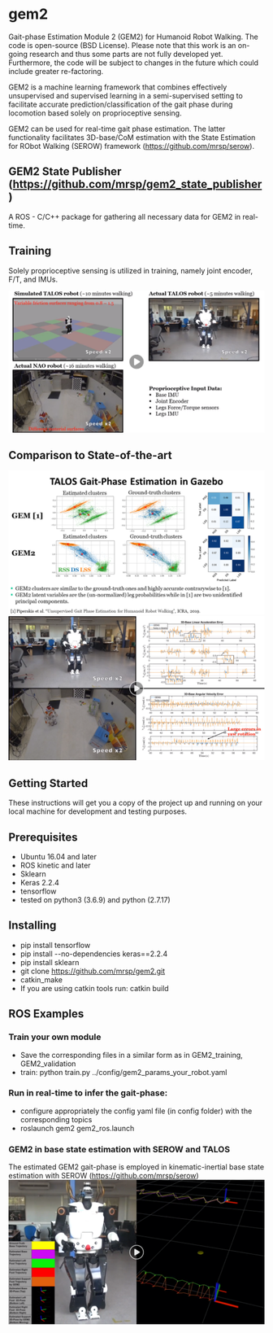 # gem2
Gait-phase Estimation Module 2 (GEM2) for Humanoid Robot Walking. The code is open-source (BSD License). Please note that this work is an on-going research and thus some parts are not fully developed yet. Furthermore, the code will be subject to changes in the future which could include greater re-factoring.

GEM2 is a machine learning framework that combines effectively unsupervised and supervised learning in a semi-supervised setting to  facilitate accurate prediction/classification of the gait phase during locomotion based solely on proprioceptive sensing.

GEM2 can be used for real-time gait phase estimation. The latter functionality facilitates 3D-base/CoM estimation with the State Estimation for RObot Walking (SEROW) framework (https://github.com/mrsp/serow). 

## GEM2 State Publisher (https://github.com/mrsp/gem2_state_publisher) 
A ROS - C/C++ package for gathering  all necessary data for GEM2 in real-time.

## Training
Solely proprioceptive sensing is utilized in training, namely joint encoder, F/T, and IMUs.

[![YouTube Link](img/training.png)  ](https://youtu.be/RjmGkNqykZY)

## Comparison to State-of-the-art
![Talos in Gazebo](img/talosGEM2_Gazebo.PNG)
[![YouTube Link](img/GEM2vsCMeans.png)  ](https://youtu.be/h16g7qxu3QI)


## Getting Started
These instructions will get you a copy of the project up and running on your local machine for development and testing purposes.

## Prerequisites
* Ubuntu 16.04 and later
* ROS kinetic and later
* Sklearn 
* Keras 2.2.4
* tensorflow 
* tested on python3 (3.6.9) and python (2.7.17)

## Installing
* pip install tensorflow
* pip install --no-dependencies keras==2.2.4
* pip install sklearn
* git clone https://github.com/mrsp/gem2.git
* catkin_make
* If you are using catkin tools run: catkin build  

## ROS Examples

### Train your own module
* Save the corresponding files in a similar form as in GEM2_training, GEM2_validation
* train: python train.py ../config/gem2_params_your_robot.yaml

### Run in real-time to infer the gait-phase:
* configure appropriately the config yaml file (in config folder) with the corresponding topics 
* roslaunch gem2 gem2_ros.launch

### GEM2 in base state estimation with SEROW and TALOS
The estimated GEM2 gait-phase is employed in kinematic-inertial base state estimation with SEROW (https://github.com/mrsp/serow)
[![YouTube Link](img/talosGEM2_SEROW.png)  ](https://youtu.be/4WHYAZ2l9Tc)

